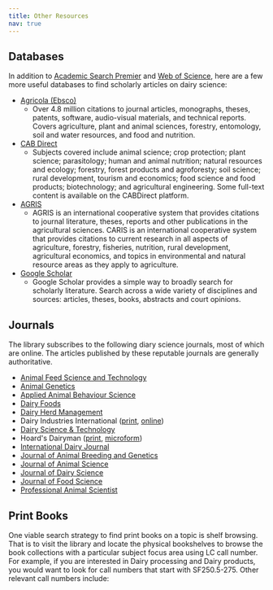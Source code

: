 ```yaml
---
title: Other Resources
nav: true
---
```


## Databases
In addition to [Academic Search Premier](https://uidaho.idm.oclc.org/login?url=http://search.ebscohost.com/login.asp?profile=ehost&defaultdb=aph&defaultdb=f5h&defaultdb=ufh) and [Web of Science](https://uidaho.idm.oclc.org/login?url=http://webofknowledge.com/UA), here are a few more useful databases to find scholarly articles on dairy science:
- [Agricola (Ebsco)](https://uidaho.idm.oclc.org/login?url=http://search.ebscohost.com/login.asp?profile=ehost&defaultdb=agr)
  - Over 4.8 million citations to journal articles, monographs, theses, patents, software, audio-visual materials, and technical reports. Covers agriculture, plant and animal sciences, forestry, entomology, soil and water resources, and food and nutrition.
- [CAB Direct](https://uidaho.idm.oclc.org/login?url=https://www.cabdirect.org/)
  - Subjects covered include animal science; crop protection; plant science; parasitology; human and animal nutrition; natural resources and ecology; forestry, forest products and agroforesty; soil science; rural development, tourism and economics; food science and food products; biotechnology; and agricultural engineering. Some full-text content is available on the CABDirect platform.
- [AGRIS](http://agris.fao.org/agris-search/index.do)
  - AGRIS is an international cooperative system that provides citations to journal literature, theses, reports and other publications in the agricultural sciences. CARIS is an international cooperative system that provides citations to current research in all aspects of agriculture, forestry, fisheries, nutrition, rural development, agricultural economics, and topics in environmental and natural resource areas as they apply to agriculture.
- [Google Scholar](https://uidaho.idm.oclc.org/login?url=https://scholar.google.com/)
  - Google Scholar provides a simple way to broadly search for scholarly literature. Search across a wide variety of disciplines and sources: articles, theses, books, abstracts and court opinions.

## Journals 
The library subscribes to the following diary science journals, most of which are online. The articles published by these reputable journals are generally authoritative.
- [Animal Feed Science and Technology](https://www-sciencedirect-com.uidaho.idm.oclc.org/journal/animal-feed-science-and-technology)
- [Animal Genetics](https://onlinelibrary-wiley-com.uidaho.idm.oclc.org/journal/13652052)
- [Applied Animal Behaviour Science](https://alliance-primo.hosted.exlibrisgroup.com/permalink/f/m1uotc/CP71133257400001451)
- [Dairy Foods](https://go-gale-com.uidaho.idm.oclc.org/ps/i.do?p=ITOF&u=mosc00780&id=GALE%7C3301&v=2.1&it=aboutJournal)
- [Dairy Herd Management](https://www-proquest-com.uidaho.idm.oclc.org/publication/6807?accountid=14551&OpenUrlRefId=info:xri/sid:primo)
- Dairy Industries International ([print](https://alliance-primo.hosted.exlibrisgroup.com/permalink/f/m1uotc/CP71175269030001451), [online](https://link.gale.com/apps/pub/3520/GPS?u=mosc00780&sid=GPS))
- [Dairy Science & Technology](https://www.dairy-journal.org/index.php?option=com_issues&task=multi&Itemid=39&lang=en_GB.utf8,+en_GB.UT)
- Hoard's Dairyman ([print](https://alliance-primo.hosted.exlibrisgroup.com/permalink/f/m1uotc/CP71117680130001451), [microform](https://alliance-primo.hosted.exlibrisgroup.com/permalink/f/m1uotc/CP71109365720001451))
- [International Dairy Journal](https://alliance-primo.hosted.exlibrisgroup.com/permalink/f/m1uotc/CP71101347840001451)
- [Journal of Animal Breeding and Genetics](https://onlinelibrary-wiley-com.uidaho.idm.oclc.org/journal/14390388)
- [Journal of Animal Science](https://academic-oup-com.uidaho.idm.oclc.org/jas)
- [Journal of Dairy Science](https://www-sciencedirect-com.uidaho.idm.oclc.org/journal/journal-of-dairy-science)
- [Journal of Food Science](https://onlinelibrary-wiley-com.uidaho.idm.oclc.org/journal/17503841)
- [Professional Animal Scientist](https://www-proquest-com.uidaho.idm.oclc.org/publication/27148?accountid=14551&OpenUrlRefId=info:xri/sid:primo)

## Print Books
One viable search strategy to find print books on a topic is shelf browsing. That is to visit the library and locate the physical bookshelves to browse the book collections with a particular subject focus area using LC call number. For example, if you are interested in Dairy processing and Dairy products, you would want to look for call numbers that start with SF250.5-275. Other relevant call numbers include: 
<html>
   <head>
      <style>
         table {width: 100%;}
         table, td, th {
            border-collapse: collapse;
            padding: 8px;
            border-bottom: 1px solid #ddd;
         
         th {            
            style="text-align:Center"
            border: 1px solid black;
            padding-top: 12px;
            padding-bottom: 12px;
            background-color: #f1b300;
            color: white;
            }
      </style>
   </head>
   <body>
      <table>
         <tr>
            <td style="text-align:Left">SF1-1100</td>
            <td style="text-align:Left">Animal culture</td>
         </tr>
         <tr>
            <td style="text-align:Left">SF94.5-99</td>
            <td style="text-align:Left">Feeds and feeding. Animal nutrition</td>
         </tr>
         <tr>
            <td style="text-align:Left">SF191-275</td>
            <td style="text-align:Left">Cattle</td>
         </tr>
          <tr>
            <td style="text-align:Left">SF221-250</td>
            <td style="text-align:Left">Dairying</td>
         </tr>
          <tr>
            <td style="text-align:Left">QP1-(981)</td>
            <td style="text-align:Left">Physiology</td>
         </tr>
          <tr>
            <td style="text-align:Left">QP501-801</td>
            <td style="text-align:Left">Animal biochemistry</td>
         </tr>
      </table>
   </body>
   <p>
   </p>
</html>

Use the [floor maps](https://www.lib.uidaho.edu/about/maps.html) to locate the shelves that contain the specified call number groups.

## Government Documents
When searching the library catalog, you can filter the results by `Government Documents` under `Resource Type`. These documents are located on the library basement. You can click [this link](https://www.lib.uidaho.edu/find/govdocs/) or email <rattebur@uidaho.edu> to learn more about how to access government documents. 

You can use Google to search for government documents as well. Add `site:.gov` at the end of your keyword search terms will yield results from government webpages.

## Data and Statistics 
If you are looking for contextual background information and overview of issue at stake for your presentation, consider incorporating some data and statistics on production, consumption, price, or standards of dairy products:
- [USDA dairy market news](https://www.ams.usda.gov/market-news/dairy)
- [Milk marketing order statistics](https://www.ams.usda.gov/resources/marketing-order-statistics)
- [USDA economic research service dairy data](https://www.ers.usda.gov/data-products/dairy-data)
- [USDA dairy products grades and standards](https://www.ams.usda.gov/grades-standards/dairy-products)
- [US dairy export council](https://www.usdec.org/research-and-data/market-information/dairy-data-dashboard)
- [USDA dairy products monthly production data](https://usda.library.cornell.edu/concern/publications/m326m1757?locale=en#)
- [USDA census of agriculture](https://www.nass.usda.gov/AgCensus)
- [USDA National Agricultural Statistics Service](https://www.nass.usda.gov/index.php)

## Citation
Remember to cite your sources and format them according to the reference style of either [Journal of Animal Science](https://academic.oup.com/jas/pages/General_Instructions) or [Journal of Dairy Science](https://els-jbs-prod-cdn.jbs.elsevierhealth.com/pb/assets/raw/Health%20Advance/journals/jods/JDS_Instruct_for_Contributors_SF.pdf). 

You may also consider using a citation manager (if you have never used one before) to cite your sources. A citation manager can be a time saver, and is incredibly useful if you are thinking about pursuing a master’s or doctoral degree in which considerable writing is expected. The library is hosting a workshop on Citation Management with Zotero via Zoom on Tuesday, September 29, 2020 from 12:30pm to 1:30pm. Feel free to [register](https://libcal.uidaho.edu/event/6866744) and attend the live session if you want to ask any questions. A recording of a past session (linked below) is available as well. 

{% include video-embed.html youtubeid="yw1oe57SqzE" caption="Citation Management with Zotero" %}


